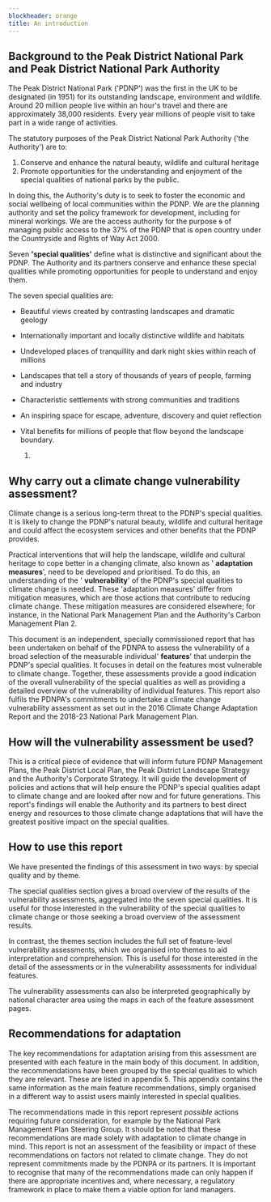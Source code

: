 ```yaml
---
blockheader: orange
title: An introduction
---
```


## Background to the Peak District National Park and Peak District National Park Authority

The Peak District National Park (&#39;PDNP&#39;) was the first in the UK to be designated (in 1951) for its outstanding landscape, environment and wildlife. Around 20 million people live within an hour&#39;s travel and there are approximately 38,000 residents. Every year millions of people visit to take part in a wide range of activities.

The statutory purposes of the Peak District National Park Authority (&#39;the Authority&#39;) are to:

1. Conserve and enhance the natural beauty, wildlife and cultural heritage
2. Promote opportunities for the understanding and enjoyment of the special qualities of national parks by the public.

In doing this, the Authority&#39;s duty is to seek to foster the economic and social wellbeing of local communities within the PDNP. We are the planning authority and set the policy framework for development, including for mineral workings. We are the access authority for the purpose ~~s~~ of managing public access to the 37% of the PDNP that is open country under the Countryside and Rights of Way Act 2000.

Seven **&#39;special qualities&#39;** define what is distinctive and significant about the PDNP. The Authority and its partners conserve and enhance these special qualities while promoting opportunities for people to understand and enjoy them.

The seven special qualities are:

- Beautiful views created by contrasting landscapes and dramatic geology
- Internationally important and locally distinctive wildlife and habitats
- Undeveloped places of tranquillity and dark night skies within reach of millions
- Landscapes that tell a story of thousands of years of people, farming and industry
- Characteristic settlements with strong communities and traditions
- An inspiring space for escape, adventure, discovery and quiet reflection
- Vital benefits for millions of people that flow beyond the landscape boundary.

  1.
## Why carry out a climate change vulnerability assessment?

Climate change is a serious long-term threat to the PDNP&#39;s special qualities. It is likely to change the PDNP&#39;s natural beauty, wildlife and cultural heritage and could affect the ecosystem services and other benefits that the PDNP provides.

Practical interventions that will help the landscape, wildlife and cultural heritage to cope better in a changing climate, also known as &#39; **adaptation measures**&#39;, need to be developed and prioritised. To do this, an understanding of the &#39; **vulnerability**&#39; of the PDNP&#39;s special qualities to climate change is needed. These &#39;adaptation measures&#39; differ from mitigation measures, which are those actions that contribute to reducing climate change. These mitigation measures are considered elsewhere; for instance, in the National Park Management Plan and the Authority&#39;s Carbon Management Plan 2.

This document is an independent, specially commissioned report that has been undertaken on behalf of the PDNPA to assess the vulnerability of a broad selection of the measurable individual&#39; **features**&#39; that underpin the PDNP&#39;s special qualities. It focuses in detail on the features most vulnerable to climate change. Together, these assessments provide a good indication of the overall vulnerability of the special qualities as well as providing a detailed overview of the vulnerability of individual features. This report also fulfils the PDNPA&#39;s commitments to undertake a climate change vulnerability assessment as set out in the 2016 Climate Change Adaptation Report and the 2018-23 National Park Management Plan.

## How will the vulnerability assessment be used?

This is a critical piece of evidence that will inform future PDNP Management Plans, the Peak District Local Plan, the Peak District Landscape Strategy and the Authority&#39;s Corporate Strategy. It will guide the development of policies and actions that will help ensure the PDNP&#39;s special qualities adapt to climate change and are looked after now and for future generations. This report&#39;s findings will enable the Authority and its partners to best direct energy and resources to those climate change adaptations that will have the greatest positive impact on the special qualities.

## How to use this report

We have presented the findings of this assessment in two ways: by special quality and by theme.

The special qualities section gives a broad overview of the results of the vulnerability assessments, aggregated into the seven special qualities. It is useful for those interested in the vulnerability of the special qualities to climate change or those seeking a broad overview of the assessment results.

In contrast, the themes section includes the full set of feature-level vulnerability assessments, which we organised into themes to aid interpretation and comprehension. This is useful for those interested in the detail of the assessments or in the vulnerability assessments for individual features.

The vulnerability assessments can also be interpreted geographically by national character area using the maps in each of the feature assessment pages.

## Recommendations for adaptation

The key recommendations for adaptation arising from this assessment are presented with each feature in the main body of this document. In addition, the recommendations have been grouped by the special qualities to which they are relevant. These are listed in appendix 5. This appendix contains the same information as the main feature recommendations, simply organised in a different way to assist users mainly interested in special qualities.

The recommendations made in this report represent _possible_ actions requiring future consideration, for example by the National Park Management Plan Steering Group. It should be noted that these recommendations are made solely with adaptation to climate change in mind. This report is not an assessment of the feasibility or impact of these recommendations on factors not related to climate change. They do not represent commitments made by the PDNPA or its partners. It is important to recognise that many of the recommendations made can only happen if there are appropriate incentives and, where necessary, a regulatory framework in place to make them a viable option for land managers.


